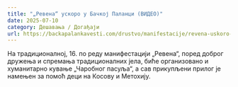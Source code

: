 ```yaml
---
title: "„Ревена“ ускоро у Бачкој Паланци (ВИДЕО)"
date: 2025-07-10
category: Дешавања / Догађаји
url: https://backapalankavesti.com/drustvo/manifestacije/revena-uskoro-u-backoj-palanci-video/
---
```


На традиционалној, 16. по реду манифестацији „Ревена“, поред доброг дружења и спремања традиционалних јела, биће организовано и хуманитарно кување „Чаробног пасуља“, а сав прикупљени прилог је намењен за помоћ деци на Косову и Метохију.
